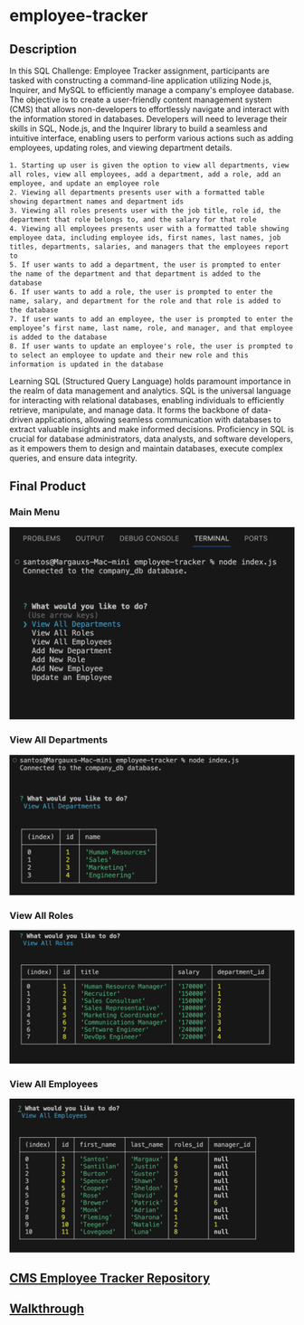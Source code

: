 # employee-tracker

## Description

In this SQL Challenge: Employee Tracker assignment, participants are tasked with constructing a command-line application utilizing Node.js, Inquirer, and MySQL to efficiently manage a company's employee database. The objective is to create a user-friendly content management system (CMS) that allows non-developers to effortlessly navigate and interact with the information stored in databases. Developers will need to leverage their skills in SQL, Node.js, and the Inquirer library to build a seamless and intuitive interface, enabling users to perform various actions such as adding employees, updating roles, and viewing department details. 

    1. Starting up user is given the option to view all departments, view all roles, view all employees, add a department, add a role, add an employee, and update an employee role
    2. Viewing all departments presents user with a formatted table showing department names and department ids
    3. Viewing all roles presents user with the job title, role id, the department that role belongs to, and the salary for that role
    4. Viewing all employees presents user with a formatted table showing employee data, including employee ids, first names, last names, job titles, departments, salaries, and managers that the employees report to
    5. If user wants to add a department, the user is prompted to enter the name of the department and that department is added to the database
    6. If user wants to add a role, the user is prompted to enter the name, salary, and department for the role and that role is added to the database
    7. If user wants to add an employee, the user is prompted to enter the employee’s first name, last name, role, and manager, and that employee is added to the database
    8. If user wants to update an employee's role, the user is prompted to to select an employee to update and their new role and this information is updated in the database

Learning SQL (Structured Query Language) holds paramount importance in the realm of data management and analytics. SQL is the universal language for interacting with relational databases, enabling individuals to efficiently retrieve, manipulate, and manage data. It forms the backbone of data-driven applications, allowing seamless communication with databases to extract valuable insights and make informed decisions. Proficiency in SQL is crucial for database administrators, data analysts, and software developers, as it empowers them to design and maintain databases, execute complex queries, and ensure data integrity. 

## Final Product
### Main Menu
![ Main Menu ](/images/mainMenu.png)

### View All Departments
![ View All Departments ](/images/allDept.png)

### View All Roles
![ View All Roles ](/images/allRoles.png)

### View All Employees
![ View All Employees ](/images/allEmployees.png)


## [CMS Employee Tracker Repository](https://github.com/MargauxJenica/employee-tracker)
## [ Walkthrough ](https://drive.google.com/file/d/1lbhjm8FexEIld6wccckkwk6B9WGDX3R9/view?usp=share_link)